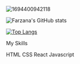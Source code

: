 
![1694400942118](https://github.com/farzana-mohsin/farzana-mohsin/assets/115650716/bf011bc2-b9cf-49e4-824f-5e626160caae)



![Farzana's GitHub stats](https://github-readme-stats.vercel.app/api?username=farzana-mohsin&show_icons=true&theme=radical)



[![Top Langs](https://github-readme-stats.vercel.app/api/top-langs/?username=farzana-mohsin)](https://github.com/anuraghazra/github-readme-stats)

My Skills


HTML
CSS
React
Javascript
